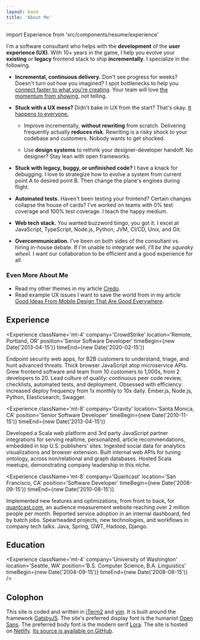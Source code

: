 ```yaml
---
layout: base
title: 'About Me'
---
```


import Experience from 'src/components/resume/experience'

I'm a software consultant who helps with the **development** of the **user
experience (UX)**. With 10+ years in the game, I help you evolve your
**existing** or **legacy** frontend stack to ship **incrementally**. I
specialize in the following.

- **Incremental, continuous delivery.** Don't see progress for weeks? Doesn't
  turn out how you imagined? I spot bottlenecks to help you [connect faster to
  what you're creating][Inventing On Principle]. Your team will love [the
  momentum from showing][Showing Code Every Day Or Two], not telling.

- **Stuck with a UX mess?** Didn't bake in UX from the start? That's okay. [It
  happens to everyone.][Corporate UX Maturity: Stages 1-4]

  - Improve incrementally, **without rewriting** from scratch. Delivering
    frequently actually **reduces risk**. Rewriting is a risky shock to your
    codebase and customers. Nobody wants to get shocked.

  - Use **design systems** to rethink your designer-developer handoff. No
    designer? Stay lean with open frameworks.

- **Stuck with legacy, buggy, or unfinished code?** I have a knack for
  debugging. I love to strategize how to evolve a system from current point A to
  desired point B. Then change the plane's engines during flight.

- **Automated tests.** Haven't been testing your frontend? Certain changes
  collapse the house of cards? I've worked on teams with 0% test coverage and
  100% test coverage. I teach the happy medium.

- **Web tech stack.** You wanted buzzword bingo, you got it. I excel at
  JavaScript, TypeScript, Node.js, Python, JVM, CI/CD, Unix, and Git.

- **Overcommunication.** I've been on both sides of the consultant vs. hiring
  in-house debate. If I'm unable to integrate well, _I'll be the squeaky wheel_.
  I want our collaboration to be efficient and a good experience for all.

### Even More About Me

- Read my other themes in my article [Credo](/posts/credo/).
- Read example UX issues I want to save the world from in my article [Good Ideas
  From Mobile Design That Are Good Everywhere].

## Experience

<Experience className='mt-4' company='CrowdStrike' location='Remote, Portland,
OR' position='Senior Software Developer' timeBegin={new Date('2013-04-15')}
timeEnd={new Date('2020-02-15')}

>

Endpoint security web apps, for B2B customers to understand, triage, and hunt
advanced threats. Thick browser JavaScript atop microservice APIs. Grew frontend
software and team from 10 customers to 1,000s, from 2 developers to 20. Lead
culture of quality: continuous peer code review, checklists, automated tests,
and deployment. Obsessed with efficiency: increased deploy frequency from 1x
monthly to 10x daily. Ember.js, Node.js, Python, Elasticsearch, Swagger.

</Experience>

<Experience className='mt-8' company='Gravity' location='Santa Monica, CA'
position='Senior Software Developer' timeBegin={new Date('2010-11-15')}
timeEnd={new Date('2013-04-15')}

>

Developed a Scala web platform and 3rd party JavaScript partner integrations for
serving realtime, personalized, article recommendations, embedded in top U.S.
publishers’ sites. Ingested social data for analytics visualizations and browser
extension. Built internal web APIs for tuning ontology, across non/relational
and graph databases. Hosted Scala meetups, demonstrating company leadership in
this niche.

</Experience>

<Experience className='mt-8' company='Quantcast' location='San Francisco, CA'
position='Software Developer' timeBegin={new Date('2008-09-15')} timeEnd={new
Date('2010-08-15')}

>

Implemented new features and optimizations, from front to back, for
[quantcast.com](https://quantcast.com), an audience measurement website reaching
over 2 million people per month. Reported service adoption in an internal
dashboard, fed by batch jobs. Spearheaded projects, new technologies, and
workflows in company tech talks. Java, Spring, GWT, Hadoop, Django.

</Experience>

## Education

<Experience className='mt-4' company='University of Washington'
location='Seattle, WA' position='B.S. Computer Science, B.A. Linguistics'
timeBegin={new Date('2004-09-15')} timeEnd={new Date('2008-08-15')} />

## Colophon

This site is coded and written in [iTerm2] and [vim]. It is built around the
framework [GatsbyJS]. The site's preferred display font is the humanist [Open
Sans]. The preferred body font is the modern serif [Lora]. The site is hosted on
[Netlify]. [Its source is available on GitHub][GitHub source].

[Corporate UX Maturity: Stages 1-4]:
  https://www.nngroup.com/articles/ux-maturity-stages-1-4/
[GatsbyJS]: https://www.gatsbyjs.org/
[GitHub source]: https://github.com/john-kurkowski/john-kurkowski.github.io
[Good Ideas From Mobile Design That Are Good Everywhere]:
  /posts/good-ideas-from-mobile-design-that-are-good-everywhere/
[Inventing On Principle]: https://vimeo.com/36579366
[Lora]: https://github.com/cyrealtype/Lora-Cyrillic
[Markdown]: https://commonmark.org/
[Netlify]: https://netlify.com
[Open Sans]: https://en.wikipedia.org/wiki/Open_Sans
[Showing Code Every Day Or Two]:
  https://www.geepawhill.org/2018/07/15/showing-code-every-day-or-two/
[iTerm2]: https://www.iterm2.com/
[vim]: https://thoughtbot.com/blog/the-vim-learning-curve-is-a-myth
